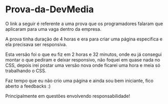 # Prova-da-DevMedia

O link a seguir é referente a uma prova que os programadores falaram que aplicaram para uma vaga dentro da empresa.

A prova tinha duração de 4 horas e era para criar uma página especifica e ela precisava ser responsiva.

Esta versão foi o que eu fiz em 2 horas e 32 minutos, onde eu já consegui montar o que pediram e deixar responsivo, não foquei em quase nada no CSS, depois irei postar uma versão nova onde ficarei uma hora e meia só trabalhando o CSS.

Faz tempo que eu não crio uma página e ainda sou bem iniciante, fico aberto a feedbacks :)

Principalmente em questões envolvendo responsabilidade!
